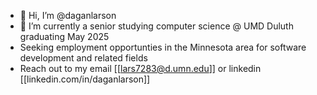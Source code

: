 - 👋 Hi, I’m @daganlarson
- 🌱 I’m currently a senior studying computer science @ UMD Duluth graduating May 2025
- Seeking employment opportunties in the Minnesota area for software development and related fields
- Reach out to my email [[lars7283@d.umn.edu]] or linkedin [[linkedin.com/in/daganlarson]]

<!---
daganlarson/daganlarson is a ✨ special ✨ repository because its `README.md` (this file) appears on your GitHub profile.
You can click the Preview link to take a look at your changes.
--->
